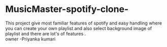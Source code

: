 # MusicMaster-spotify-clone-
This project give most familiar features of spotify and easy handling where you can create your own playlist and also select background image of playlist and there are lot's of features .
<br>
owner -Priyanka kumari
